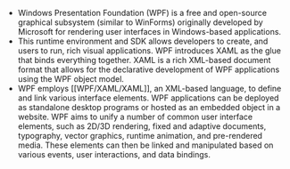 - Windows Presentation Foundation (WPF) is a free and open-source graphical subsystem (similar to WinForms) originally developed by Microsoft for rendering user interfaces in Windows-based applications.
- This runtime environment and SDK allows developers to create, and users to run, rich visual applications. WPF introduces XAML as the glue that binds everything together. XAML is a rich XML-based document format that allows for the declarative development of WPF applications using the WPF object model.
- WPF employs [[WPF/XAML/XAML]], an XML-based language, to define and link various interface elements. WPF applications can be deployed as standalone desktop programs or hosted as an embedded object in a website. WPF aims to unify a number of common user interface elements, such as 2D/3D rendering, fixed and adaptive documents, typography, vector graphics, runtime animation, and pre-rendered media. These elements can then be linked and manipulated based on various events, user interactions, and data bindings.